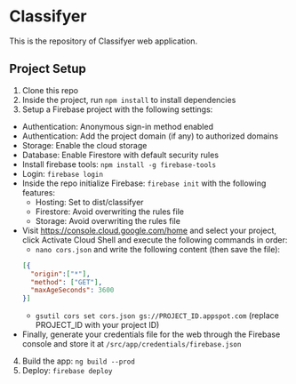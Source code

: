 # Classifyer

This is the repository of Classifyer web application.

## Project Setup

1. Clone this repo
2. Inside the project, run `npm install` to install dependencies
3. Setup a Firebase project with the following settings:
  - Authentication: Anonymous sign-in method enabled
  - Authentication: Add the project domain (if any) to authorized domains
  - Storage: Enable the cloud storage
  - Database: Enable Firestore with default security rules
  - Install firebase tools: `npm install -g firebase-tools`
  - Login: `firebase login`
  - Inside the repo initialize Firebase: `firebase init` with the following features:
    - Hosting: Set to dist/classifyer
    - Firestore: Avoid overwriting the rules file
    - Storage: Avoid overwriting the rules file
  - Visit <https://console.cloud.google.com/home> and select your project, click Activate Cloud Shell and execute the following commands in order:
    - `nano cors.json` and write the following content (then save the file):
    ```json
    [{
      "origin":["*"],
      "method": ["GET"],
      "maxAgeSeconds": 3600
    }]
    ```
    - `gsutil cors set cors.json gs://PROJECT_ID.appspot.com` (replace PROJECT_ID with your project ID)
  - Finally, generate your credentials file for the web through the Firebase console and store it at `/src/app/credentials/firebase.json`
4. Build the app: `ng build --prod`
5. Deploy: `firebase deploy`

